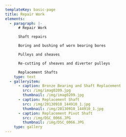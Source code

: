 ```yaml
---
templateKey: basic-page
title: Repair Work
elements:
  - paragraph: |-
      # Repair Work

      Shaft repairs

      Boring and bushing of worn bearing bores

      Pulleys and sheaves

      Re-cutting of sheaves and diverter pulleys

      Replacement Shafts
    type: text
  - galleryitem:
      - caption: Bronze Bearing and Shaft Replacement
        src: /img/imag0209.jpg
        thumbnail: /img/imag0209.jpg
      - caption: Replacement Shaft
        src: /img/20130910_144910_1.jpg
        thumbnail: /img/20130910_144910_1.jpg
      - caption: Replacement Pivot Shaft
        src: /img/DSC_0066.JPG
        thumbnail: /img/DSC_0066.JPG
    type: gallery
---
```


